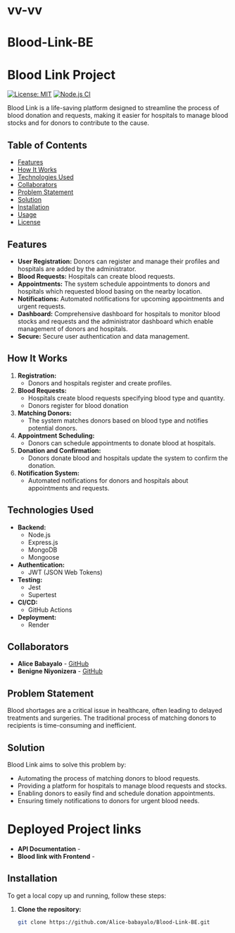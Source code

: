 # vv-vv
# Blood-Link-BE

# Blood Link Project

[![License: MIT](https://img.shields.io/badge/License-MIT-yellow.svg)](https://opensource.org/licenses/MIT)
[![Node.js CI](https://github.com/Alice-babayalo/Blood-Link-BE/actions/workflows/node.js.yml/badge.svg)](https://github.com/Alice-babayalo/Blood-Link-BE/actions/workflows/node.js.yml)

Blood Link is a life-saving platform designed to streamline the process of blood donation and requests, making it easier for hospitals to manage blood stocks and for donors to contribute to the cause.

## Table of Contents
- [Features](#features)
- [How It Works](#how-it-works)
- [Technologies Used](#technologies-used)
- [Collaborators](#collaborators)
- [Problem Statement](#problem-statement)
- [Solution](#solution)
- [Installation](#installation)
- [Usage](#usage)
- [License](#license)

## Features

- **User Registration:** Donors can register and manage their profiles and hospitals are added by the administrator.
- **Blood Requests:** Hospitals can create blood requests.
- **Appointments:** The system schedule appointments to donors and hospitals which requested blood basing on the nearby location.
- **Notifications:** Automated notifications for upcoming appointments and urgent requests.
- **Dashboard:** Comprehensive dashboard for hospitals to monitor blood stocks and requests and the administrator dashboard which enable management of donors and hospitals.
- **Secure:** Secure user authentication and data management.

## How It Works

1. **Registration:**
   - Donors and hospitals register and create profiles.
2. **Blood Requests:**
   - Hospitals create blood requests specifying blood type and quantity.
   - Donors register for blood donation
3. **Matching Donors:**
   - The system matches donors based on blood type and notifies potential donors.
4. **Appointment Scheduling:**
   - Donors can schedule appointments to donate blood at hospitals.
5. **Donation and Confirmation:**
   - Donors donate blood and hospitals update the system to confirm the donation.
6. **Notification System:**
   - Automated notifications for donors and hospitals about appointments and requests.

## Technologies Used

- **Backend:**
  - Node.js
  - Express.js
  - MongoDB
  - Mongoose
- **Authentication:**
  - JWT (JSON Web Tokens)
- **Testing:**
  - Jest
  - Supertest
- **CI/CD:**
  - GitHub Actions
- **Deployment:**
  - Render

## Collaborators

- **Alice Babayalo** - [GitHub](https://github.com/Alice-babayalo)
- **Benigne Niyonizera** - [GitHub](https://github.com/NIYONIZERA)

## Problem Statement

Blood shortages are a critical issue in healthcare, often leading to delayed treatments and surgeries. The traditional process of matching donors to recipients is time-consuming and inefficient.

## Solution

Blood Link aims to solve this problem by:
- Automating the process of matching donors to blood requests.
- Providing a platform for hospitals to manage blood requests and stocks.
- Enabling donors to easily find and schedule donation appointments.
- Ensuring timely notifications to donors for urgent blood needs.

# Deployed Project links

- **API Documentation** -
- **Blood link with Frontend** - 

## Installation

To get a local copy up and running, follow these steps:

1. **Clone the repository:**
   ```bash
   git clone https://github.com/Alice-babayalo/Blood-Link-BE.git

